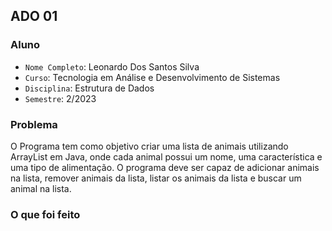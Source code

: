 ## ADO 01

### Aluno
* `Nome Completo`: Leonardo Dos Santos Silva
* `Curso`: Tecnologia em Análise e Desenvolvimento de Sistemas
* `Disciplina`: Estrutura de Dados
* `Semestre`: 2/2023

### Problema
O Programa tem como objetivo criar uma lista de animais utilizando ArrayList em Java, onde cada animal possui um nome, uma característica e uma tipo de alimentação. O programa deve ser capaz de adicionar animais na lista, remover animais da lista, listar os animais da lista e buscar um animal na lista.

### O que foi feito
